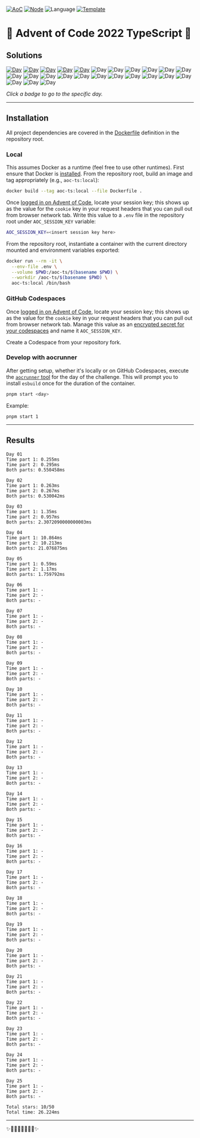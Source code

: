 <!-- Entries between SOLUTIONS and RESULTS tags are auto-generated -->

[![AoC](https://badgen.net/badge/AoC/2022/blue)](https://adventofcode.com/2022)
[![Node](https://badgen.net/badge/Node/v18.12.1+/blue)](https://nodejs.org/en/download/)
![Language](https://badgen.net/badge/Language/TypeScript/blue)
[![Template](https://badgen.net/badge/Template/aocrunner/blue)](https://github.com/caderek/aocrunner)

# 🎄 Advent of Code 2022 TypeScript 🎄

## Solutions

<!--SOLUTIONS-->

[![Day](https://badgen.net/badge/01/%E2%98%85%E2%98%85/green)](src/day01)
[![Day](https://badgen.net/badge/02/%E2%98%85%E2%98%85/green)](src/day02)
[![Day](https://badgen.net/badge/03/%E2%98%85%E2%98%85/green)](src/day03)
[![Day](https://badgen.net/badge/04/%E2%98%85%E2%98%85/green)](src/day04)
[![Day](https://badgen.net/badge/05/%E2%98%85%E2%98%85/green)](src/day05)
![Day](https://badgen.net/badge/06/%E2%98%86%E2%98%86/gray)
![Day](https://badgen.net/badge/07/%E2%98%86%E2%98%86/gray)
![Day](https://badgen.net/badge/08/%E2%98%86%E2%98%86/gray)
![Day](https://badgen.net/badge/09/%E2%98%86%E2%98%86/gray)
![Day](https://badgen.net/badge/10/%E2%98%86%E2%98%86/gray)
![Day](https://badgen.net/badge/11/%E2%98%86%E2%98%86/gray)
![Day](https://badgen.net/badge/12/%E2%98%86%E2%98%86/gray)
![Day](https://badgen.net/badge/13/%E2%98%86%E2%98%86/gray)
![Day](https://badgen.net/badge/14/%E2%98%86%E2%98%86/gray)
![Day](https://badgen.net/badge/15/%E2%98%86%E2%98%86/gray)
![Day](https://badgen.net/badge/16/%E2%98%86%E2%98%86/gray)
![Day](https://badgen.net/badge/17/%E2%98%86%E2%98%86/gray)
![Day](https://badgen.net/badge/18/%E2%98%86%E2%98%86/gray)
![Day](https://badgen.net/badge/19/%E2%98%86%E2%98%86/gray)
![Day](https://badgen.net/badge/20/%E2%98%86%E2%98%86/gray)
![Day](https://badgen.net/badge/21/%E2%98%86%E2%98%86/gray)
![Day](https://badgen.net/badge/22/%E2%98%86%E2%98%86/gray)
![Day](https://badgen.net/badge/23/%E2%98%86%E2%98%86/gray)
![Day](https://badgen.net/badge/24/%E2%98%86%E2%98%86/gray)
![Day](https://badgen.net/badge/25/%E2%98%86%E2%98%86/gray)

<!--/SOLUTIONS-->

_Click a badge to go to the specific day._

---

## Installation

All project dependencies are covered in the [Dockerfile](Dockerfile) definition in the repository root.

### Local

This assumes Docker as a runtime (feel free to use other runtimes). First ensure that Docker is [installed](https://docs.docker.com/get-docker/). From the repository root, build an image and tag appropriately (e.g., `aoc-ts:local`):

```sh
docker build --tag aoc-ts:local --file Dockerfile .
```

Once [logged in on Advent of Code](https://adventofcode.com/2022/auth/login), locate your session key; this shows up as the value for the `cookie` key in your request headers that you can pull out from browser network tab. Write this value to a `.env` file in the repository root under `AOC_SESSION_KEY` variable:

```sh
AOC_SESSION_KEY=<insert session key here>
```

From the repository root, instantiate a container with the current directory mounted and environment variables exported:

```sh
docker run --rm -it \
  --env-file .env \
  --volume $PWD:/aoc-ts/$(basename $PWD) \
  --workdir /aoc-ts/$(basename $PWD) \
  aoc-ts:local /bin/bash
```

### GitHub Codespaces

Once [logged in on Advent of Code](https://adventofcode.com/2022/auth/login), locate your session key; this shows up as the value for the `cookie` key in your request headers that you can pull out from browser network tab. Manage this value as an [encrypted secret for your codespaces](https://docs.github.com/en/codespaces/managing-your-codespaces/managing-encrypted-secrets-for-your-codespaces) and name it `AOC_SESSION_KEY`.

Create a Codespace from your repository fork.

### Develop with aocrunner

After getting setup, whether it's locally or on GitHub Codespaces, execute the [`aocrunner` tool](https://github.com/caderek/aocrunner) for the day of the challenge. This will prompt you to install `esbuild` once for the duration of the container.

```sh
pnpm start <day>
```

Example:

```
pnpm start 1
```

---

## Results

<!--RESULTS-->

```
Day 01
Time part 1: 0.255ms
Time part 2: 0.295ms
Both parts: 0.550458ms
```

```
Day 02
Time part 1: 0.263ms
Time part 2: 0.267ms
Both parts: 0.530042ms
```

```
Day 03
Time part 1: 1.35ms
Time part 2: 0.957ms
Both parts: 2.3072090000000003ms
```

```
Day 04
Time part 1: 10.864ms
Time part 2: 10.213ms
Both parts: 21.076875ms
```

```
Day 05
Time part 1: 0.59ms
Time part 2: 1.17ms
Both parts: 1.759792ms
```

```
Day 06
Time part 1: -
Time part 2: -
Both parts: -
```

```
Day 07
Time part 1: -
Time part 2: -
Both parts: -
```

```
Day 08
Time part 1: -
Time part 2: -
Both parts: -
```

```
Day 09
Time part 1: -
Time part 2: -
Both parts: -
```

```
Day 10
Time part 1: -
Time part 2: -
Both parts: -
```

```
Day 11
Time part 1: -
Time part 2: -
Both parts: -
```

```
Day 12
Time part 1: -
Time part 2: -
Both parts: -
```

```
Day 13
Time part 1: -
Time part 2: -
Both parts: -
```

```
Day 14
Time part 1: -
Time part 2: -
Both parts: -
```

```
Day 15
Time part 1: -
Time part 2: -
Both parts: -
```

```
Day 16
Time part 1: -
Time part 2: -
Both parts: -
```

```
Day 17
Time part 1: -
Time part 2: -
Both parts: -
```

```
Day 18
Time part 1: -
Time part 2: -
Both parts: -
```

```
Day 19
Time part 1: -
Time part 2: -
Both parts: -
```

```
Day 20
Time part 1: -
Time part 2: -
Both parts: -
```

```
Day 21
Time part 1: -
Time part 2: -
Both parts: -
```

```
Day 22
Time part 1: -
Time part 2: -
Both parts: -
```

```
Day 23
Time part 1: -
Time part 2: -
Both parts: -
```

```
Day 24
Time part 1: -
Time part 2: -
Both parts: -
```

```
Day 25
Time part 1: -
Time part 2: -
Both parts: -
```

```
Total stars: 10/50
Total time: 26.224ms
```

<!--/RESULTS-->

---

✨🎄🎁🎄🎅🎄🎁🎄✨
